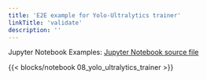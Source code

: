 ```yaml
---
title: 'E2E example for Yolo-Ultralytics trainer'
linkTitle: 'validate'
description: ''
---
```


Jupyter Notebook Examples: [Jupyter Notebook source file](https://github.com/openvinotoolkit/datumaro/blob/develop/notebooks/08_e2e_example_yolo_ultralytics_trainer.ipynb)

{{< blocks/notebook 08_yolo_ultralytics_trainer >}}
